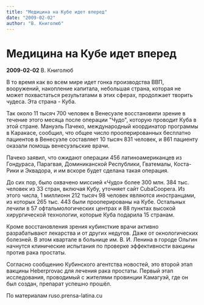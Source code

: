 ```yaml
---
title: "Медицина на Кубе идет вперед"
date: "2009-02-02"
author: "В. Книголюб"
---
```


# Медицина на Кубе идет вперед

**2009-02-02** В. Книголюб

В то время как во всем мире идет гонка производства ВВП, вооружений, накопление капитала, небольшая страна, которая не может похвастаться результатами в этих сферах, продолжает творить чудеса. Эта страна - Куба.

Так около 11 тысяч 700 человек в Венесуэле восстановили зрение в течение  этого  месяца после операции "Чудо", которую проводит  Куба в этой стране. Мануэль Пачеко, международный координатор программы в Каракасе, сообщил, что общее число прооперированных бесплатно пациентов в Венесуэле составляет 10 тысяч 831 человек, и 861 пациенту оказали помощь венесуэльские врачи.

Пачеко заявил, что ожидают операции 456 латиноамериканцев из Гондураса, Парагвая, Доминиканской Республики, Гватемалы, Коста-Рики и Эквадора, и им вскоре будет сделана такая операция.

До сих пор, было охвачено миссией «Чудо»  более 300 млн. 384 тыс. человек из 33 стран, включая Кубу, уточняет сайт CubaCoopera. Из этого числа, 1 миллионн 212 тысяч 98 человек являются иностранцами, из которых 265 тыс. 443 были прооперированы  на Кубе. Остальных лечили в 57 офтальмологических центрах и  88 пунктах высокой  хирургической технологии, которые Куба подарила 15 странам.

Кроме восстановления зрения кубинсткие врачи активно разрабатывают лекарства и от других недугов. Даже от окнологических болезней. В этом квартале в больнице им. В. И. Ленина в  городе Ольгин начнутся клинические испытания  по проверке эффективности вакцины против рака простаты.

Согласно сообщению Кубинского агентства новостей, это второй этап вакцины Heberprovac  для лечения рака простаты. Первый этап исследования, проводимый с жителями провинции Камагуэй, где он был создан, препарат успешно прошёл.

По материалам ruso.prensa-latina.cu
